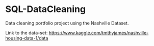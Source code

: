 # SQL-DataCleaning

Data cleaning portfolio project using the Nashville Dataset.  

Link to the data-set: https://www.kaggle.com/tmthyjames/nashville-housing-data-1/data
